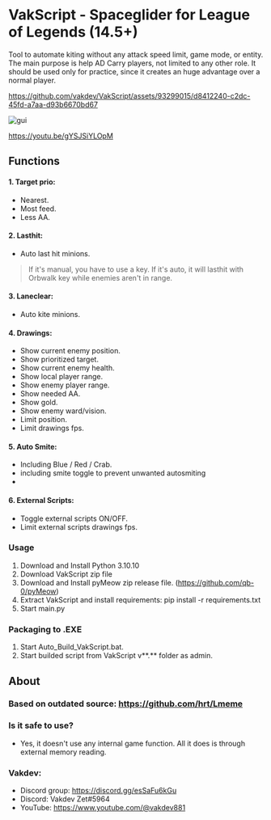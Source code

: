 # VakScript - Spaceglider for League of Legends (14.5+)

Tool to automate kiting without any attack speed limit, game mode, or entity.
The main purpose is help AD Carry players, not limited to any other role.
It should be used only for practice, since it creates an huge advantage over a normal player.

https://github.com/vakdev/VakScript/assets/93299015/d8412240-c2dc-45fd-a7aa-d93b6670bd67

![gui](https://github.com/Shurtug/VakScript/assets/98952641/b5330410-d411-457e-9060-61b36d97f789)

https://youtu.be/gYSJSiYLOpM

## Functions
#### 1. Target prio:
 - Nearest.
 - Most feed.
 - Less AA.

#### 2. Lasthit:
 - Auto last hit minions.
 > If it's manual, you have to use a key. If it's auto, it will lasthit with Orbwalk key while enemies aren't in range.

#### 3. Laneclear:
 - Auto kite minions.

#### 4. Drawings:
 - Show current enemy position.
 - Show prioritized target.
 - Show current enemy health.
 - Show local player range.
 - Show enemy player range.
 - Show needed AA.
 - Show gold.
 - Show enemy ward/vision.
 - Limit position.
 - Limit drawings fps.

#### 5. Auto Smite:
 - Including Blue / Red / Crab.
 - including smite toggle to prevent unwanted autosmiting
 - 
#### 6. External Scripts:
 - Toggle external scripts ON/OFF.
 - Limit external scripts drawings fps.

### Usage
1. Download and Install Python 3.10.10
2. Download VakScript zip file
3. Download and Install pyMeow zip release file. (https://github.com/qb-0/pyMeow)
4. Extract VakScript and install requirements: pip install -r requirements.txt
5. Start main.py

### Packaging to .EXE
1. Start Auto_Build_VakScript.bat.
2. Start builded script from VakScript v**.** folder as admin.



## About
### Based on outdated source: https://github.com/hrt/Lmeme
### Is it safe to use?
- Yes, it doesn't use any internal game function.  All it does is through external memory reading. 

### Vakdev:
- Discord group: https://discord.gg/esSaFu6kGu
- Discord: Vakdev Zet#5964
- YouTube: https://www.youtube.com/@vakdev881
